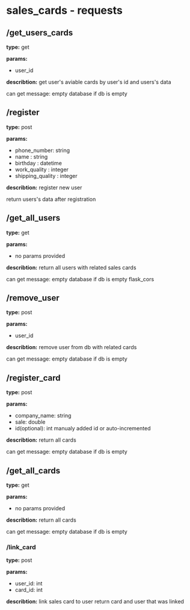 # sales_cards - requests

## /get_users_cards
**type:** get
  
**params:**
  - user_id

**describtion:** get user's aviable cards by user's id and users's data
  
can get message: empty database if db is empty

## /register
  
**type:** post
  
**params:**
  - phone_number: string
  - name : string
  - birthday : datetime
  - work_quality : integer
  - shipping_quality : integer
  
**describtion:** register new user
  
return users's data after registration
  
## /get_all_users
  
**type:** get
  
**params:**
  - no params provided

**describtion:** return all users with related sales cards
    
can get message: empty database if db is empty
flask_cors

## /remove_user
  
**type:** post
  
**params:**
  - user_id
  
**describtion:** remove user from db with related cards
  
can get message: empty database if db is empty

## /register_card

**type:** post
  
**params:**
  - company_name: string
  - sale: double
  - id(optional): int manualy added id or auto-incremented

**describtion:** return all cards
    
can get message: empty database if db is empty
  
## /get_all_cards

**type:** get
  
**params:**
  - no params provided

**describtion:** return all cards 
    
can get message: empty database if db is empty

### /link_card
  
**type:** post
    
**params:**
  - user_id: int
  - card_id: int
  
**describtion:** link sales card to user
return card and user that was linked
  
